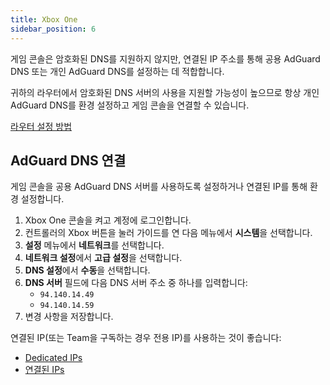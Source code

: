 ```yaml
---
title: Xbox One
sidebar_position: 6
---
```


게임 콘솔은 암호화된 DNS를 지원하지 않지만, 연결된 IP 주소를 통해 공용 AdGuard DNS 또는 개인 AdGuard DNS를 설정하는 데 적합합니다.

귀하의 라우터에서 암호화된 DNS 서버의 사용을 지원할 가능성이 높으므로 항상 개인 AdGuard DNS를 환경 설정하고 게임 콘솔을 연결할 수 있습니다.

[라우터 설정 방법](/private-dns/connect-devices/routers/routers.md)

## AdGuard DNS 연결

게임 콘솔을 공용 AdGuard DNS 서버를 사용하도록 설정하거나 연결된 IP를 통해 환경 설정합니다.

1. Xbox One 콘솔을 켜고 계정에 로그인합니다.
2. 컨트롤러의 Xbox 버튼을 눌러 가이드를 연 다음 메뉴에서 **시스템**을 선택합니다.
3. **설정** 메뉴에서 **네트워크**를 선택합니다.
4. **네트워크 설정**에서 **고급 설정**을 선택합니다.
5. **DNS 설정**에서 **수동**을 선택합니다.
6. **DNS 서버** 필드에 다음 DNS 서버 주소 중 하나를 입력합니다:
   - `94.140.14.49`
   - `94.140.14.59`
7. 변경 사항을 저장합니다.

연결된 IP(또는 Team을 구독하는 경우 전용 IP)를 사용하는 것이 좋습니다:

- [Dedicated IPs](/private-dns/connect-devices/other-options/dedicated-ip.md)
- [연결된 IPs](/private-dns/connect-devices/other-options/linked-ip.md)
